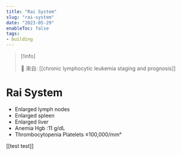 ```yaml
---
title: "Rai System"
slug: "rai-system"
date: "2023-05-29"
enableToc: false
tags:
- building
---
```


> [!info]
>
> 🌱 來自: [[chronic lymphocytic leukemia staging and prognosis]]

# Rai System

* Enlarged lymph nodes
* Enlarged spleen
* Enlarged liver
* Anemia Hgb :11 g/dL
* Thrombocytopenia Platelets ≤100,000/mm°

[[test test]]
